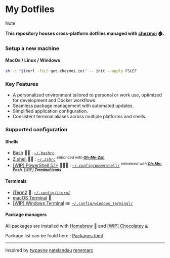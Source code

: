 # My Dotfiles

> [!NOTE]
> **This repository houses cross-platform dotfiles managed with [chezmoi](https://www.chezmoi.io/) 🏠.**


### Setup a new machine

#### MacOs / Linux / Windows
```bash
sh -c "$(curl -fsLS get.chezmoi.io)" -- init --apply FSLEF
```

### Key Features

- A personalized environment tailored to personal or work use, optimized for development and Docker workflows.
- Seamless package management with automated updates.
- Simplified application configuration.
- Consistent terminal aliases across multiple platforms and shells.

### Supported configuration

#### Shells

- [Bash](https://www.gnu.org/software/bash/) 🐧 : [`~/.bashrc`](./home/dot_bashrc)
- [Z shell](http://zsh.sourceforge.net/) 🐧 : [`~/.zshrc`](./home/dot_zshrc) _<sup>enhanced with [**Oh-My-Zsh**](https://ohmyz.sh/)</sup>_
- [[WIP] PowerShell 5.1+](https://github.com/PowerShell/PowerShell) 🐧⊞ : [`~/.config/powershell/`](./dot_config/powershell/) _<sup>enhanced with [**Oh-My-Posh**](https://github.com/JanDeDobbeleer/oh-my-posh), [[WIP] **Terminal Icons**](https://github.com/devblackops/Terminal-Icons)</sup>_

#### Terminals

- [iTerm2](https://iterm2.com/) : [`~/.config/iterm/`](./dot_config/iterm)
- [macOS Terminal](https://support.apple.com/en-ca/guide/terminal/welcome/mac) 
- [[WIP] Windows Terminal](https://www.microsoft.com/en-us/p/windows-terminal-preview/9n0dx20hk701) ⊞: [`~/.config/windows_terminal/`](./dot_config/windows_terminal)

#### Package managers

All packages are installed with [Homebrew](https://brew.sh/)  and [[WIP] Chocolatey](https://chocolatey.org/) ⊞

Package list can be fould here : [Packages.toml](./home/.chezmoidata/packages.toml)


---

Inspired by [twpayne](https://github.com/twpayne/dotfiles) [natelandau](https://github.com/natelandau/dotfiles) [renemarc](https://github.com/renemarc/dotfiles)